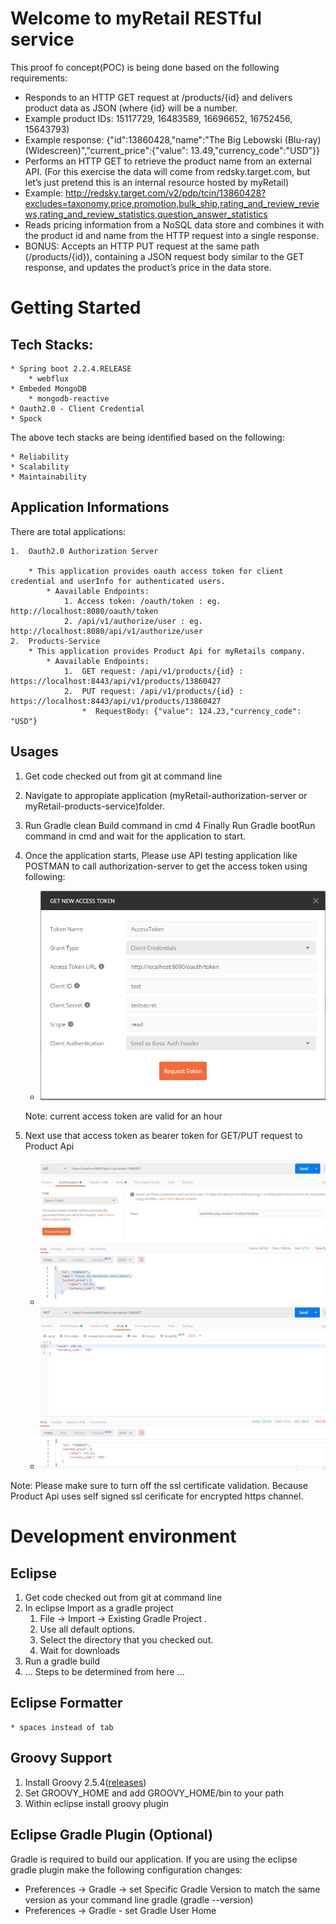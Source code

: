 # Welcome to myRetail RESTful service

This proof fo concept(POC) is being done based on the following requirements:

*	Responds to an HTTP GET request at /products/{id} and delivers product data as JSON (where {id} will be a number. 
*	Example product IDs: 15117729, 16483589, 16696652, 16752456, 15643793) 
*	Example response: {"id":13860428,"name":"The Big Lebowski (Blu-ray) (Widescreen)","current_price":{"value": 13.49,"currency_code":"USD"}}
*	Performs an HTTP GET to retrieve the product name from an external API. (For this exercise the data will come from redsky.target.com, but let’s just pretend this is an internal resource hosted by myRetail)  
*	Example: http://redsky.target.com/v2/pdp/tcin/13860428?excludes=taxonomy,price,promotion,bulk_ship,rating_and_review_reviews,rating_and_review_statistics,question_answer_statistics
*	Reads pricing information from a NoSQL data store and combines it with the product id and name from the HTTP request into a single response.  
*	BONUS: Accepts an HTTP PUT request at the same path (/products/{id}), containing a JSON request body similar to the GET response, and updates the product’s price in the data store.  

# Getting Started

## Tech Stacks:
    * Spring boot 2.2.4.RELEASE
        * webflux
    * Embeded MongoDB
        * mongodb-reactive
    * Oauth2.0 - Client Credential 
    * Spock

The above tech stacks are being identified based on the following:

    * Reliability
    * Scalability
    * Maintainability

## Application Informations

There are total applications:

    1.  Oauth2.0 Authorization Server
        
        * This application provides oauth access token for client credential and userInfo for authenticated users.
            * Aavailable Endpoints:
                1. Access token: /oauth/token : eg. http://localhost:8080/oauth/token
                2. /api/v1/authorize/user : eg. http://localhost:8080/api/v1/authorize/user
    2.  Products-Service       
        * This application provides Product Api for myRetails company.
            * Aavailable Endpoints:
                1.  GET request: /api/v1/products/{id} : https://localhost:8443/api/v1/products/13860427
                2.  PUT request: /api/v1/products/{id} : https://localhost:8443/api/v1/products/13860427
                    *  RequestBody: {"value": 124.23,"currency_code": "USD"}

## Usages                    
1. Get code checked out from git at command line
2. Navigate to appropiate application (myRetail-authorization-server or myRetail-products-service)folder.
3. Run Gradle clean Build command in cmd
4  Finally Run Gradle bootRun command in cmd and wait for the application to start.
5. Once the application starts, Please use API testing application like POSTMAN to call authorization-server to get the access token using following:
     * ![alt ETDA](./docs/OauthAccessTokenRequest.PNG)
     
     Note: current access token are valid for an hour
6. Next use that access token as bearer token for GET/PUT request to Product Api
     * ![alt ETDA](./docs/GetRequest.PNG)
     * ![alt ETDA](./docs/PutRequest.PNG)
     
Note: Please make sure to turn off the ssl certificate validation. Because Product Api uses self signed ssl cerificate for encrypted https channel.


# Development environment
    
## Eclipse

1. Get code checked out from git at command line
2. In eclipse Import as a gradle project
    1. File -> Import -> Existing Gradle Project . 
    2. Use all default options.
    3. Select the directory that you checked out.
    4. Wait for downloads
3. Run a gradle build
4. ... Steps to be determined from here ...


## Eclipse Formatter
    * spaces instead of tab 

## Groovy Support

1. Install Groovy 2.5.4([releases](http://groovy-lang.org/download.html#distro))
2. Set GROOVY_HOME and add GROOVY_HOME/bin to your path
3. Within eclipse install groovy plugin 

## Eclipse Gradle Plugin (Optional)

Gradle is required to build our application. If you are using the eclipse gradle plugin make the following configuration changes:
* Preferences -> Gradle -> set Specific Gradle Version to match the same version as your command line gradle (gradle --version)
* Preferences -> Gradle - set Gradle User Home 



